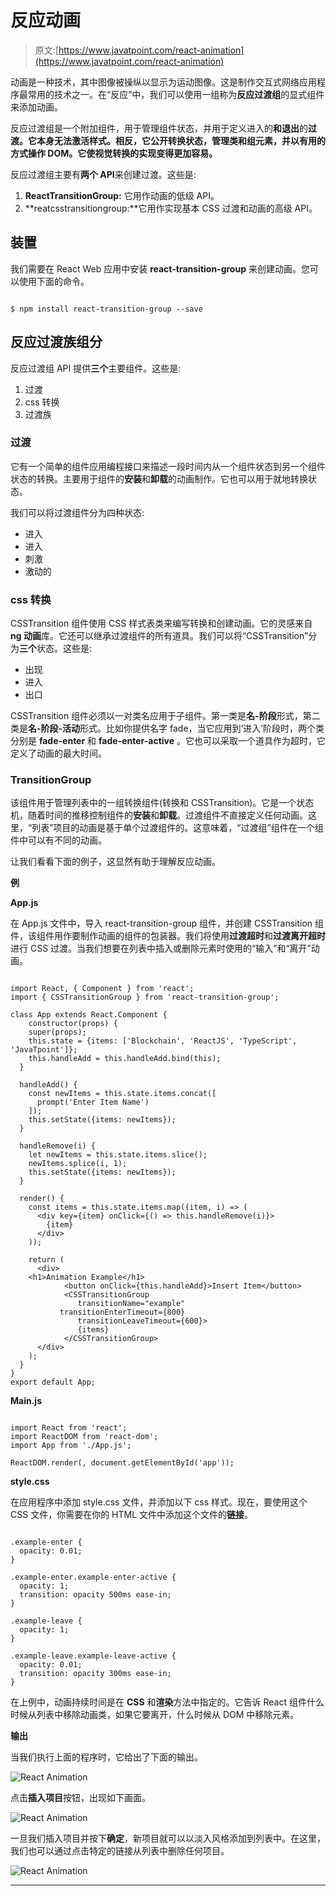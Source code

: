 # 反应动画

> 原文:[https://www.javatpoint.com/react-animation](https://www.javatpoint.com/react-animation)

动画是一种技术，其中图像被操纵以显示为运动图像。这是制作交互式网络应用程序最常用的技术之一。在“反应”中，我们可以使用一组称为**反应过渡组**的显式组件来添加动画。

反应过渡组是一个附加组件，用于管理组件状态，并用于定义进入的**和退出**的**过渡。它本身无法激活样式。相反，它公开转换状态，管理类和组元素，并以有用的方式操作 DOM。它使视觉转换的实现变得更加容易。**

反应过渡组主要有**两个 API**来创建过渡。这些是:

1.  **ReactTransitionGroup:** 它用作动画的低级 API。
2.  **reatcsstransitiongroup:**它用作实现基本 CSS 过渡和动画的高级 API。

## 装置

我们需要在 React Web 应用中安装 **react-transition-group** 来创建动画。您可以使用下面的命令。

```

$ npm install react-transition-group --save

```

## 反应过渡族组分

反应过渡组 API 提供**三个**主要组件。这些是:

1.  过渡
2.  css 转换
3.  过渡族

### 过渡

它有一个简单的组件应用编程接口来描述一段时间内从一个组件状态到另一个组件状态的转换。主要用于组件的**安装**和**卸载**的动画制作。它也可以用于就地转换状态。

我们可以将过渡组件分为四种状态:

*   进入
*   进入
*   刺激
*   激动的

### css 转换

CSSTransition 组件使用 CSS 样式表类来编写转换和创建动画。它的灵感来自 **ng 动画**库。它还可以继承过渡组件的所有道具。我们可以将“CSSTransition”分为**三个**状态。这些是:

*   出现
*   进入
*   出口

CSSTransition 组件必须以一对类名应用于子组件。第一类是**名-阶段**形式，第二类是**名-阶段-活动**形式。比如你提供名字 fade，当它应用到‘进入’阶段时，两个类分别是 **fade-enter** 和 **fade-enter-active** 。它也可以采取一个道具作为超时，它定义了动画的最大时间。

### TransitionGroup

该组件用于管理列表中的一组转换组件(转换和 CSSTransition)。它是一个状态机，随着时间的推移控制组件的**安装**和**卸载**。过渡组件不直接定义任何动画。这里，“列表”项目的动画是基于单个过渡组件的。这意味着，“过渡组”组件在一个组件中可以有不同的动画。

让我们看看下面的例子，这显然有助于理解反应动画。

**例**

**App.js**

在 App.js 文件中，导入 react-transition-group 组件，并创建 CSSTransition 组件，该组件用作要制作动画的组件的包装器。我们将使用**过渡超时**和**过渡离开超时**进行 CSS 过渡。当我们想要在列表中插入或删除元素时使用的“输入”和“离开”动画。

```

import React, { Component } from 'react';
import { CSSTransitionGroup } from 'react-transition-group';

class App extends React.Component {
    constructor(props) {
    super(props);
    this.state = {items: ['Blockchain', 'ReactJS', 'TypeScript', 'JavaTpoint']};
    this.handleAdd = this.handleAdd.bind(this);
  }

  handleAdd() {
    const newItems = this.state.items.concat([
      prompt('Enter Item Name')
    ]);
    this.setState({items: newItems});
  }

  handleRemove(i) {
    let newItems = this.state.items.slice();
    newItems.splice(i, 1);
    this.setState({items: newItems});
  }

  render() {
    const items = this.state.items.map((item, i) => (
      <div key={item} onClick={() => this.handleRemove(i)}>
        {item}
      </div>
    ));

    return (
      <div>
	<h1>Animation Example</h1>
            <button onClick={this.handleAdd}>Insert Item</button>
            <CSSTransitionGroup
               transitionName="example"
      	   transitionEnterTimeout={800}
               transitionLeaveTimeout={600}>
               {items}
            </CSSTransitionGroup>
      </div>
    );
  }
}
export default App;

```

**Main.js**

```

import React from 'react';
import ReactDOM from 'react-dom';
import App from './App.js';

ReactDOM.render(, document.getElementById('app'));

```

**style.css**

在应用程序中添加 style.css 文件，并添加以下 css 样式。现在，要使用这个 CSS 文件，你需要在你的 HTML 文件中添加这个文件的**链接**。

```

.example-enter {
  opacity: 0.01;
}

.example-enter.example-enter-active {
  opacity: 1;
  transition: opacity 500ms ease-in;
}

.example-leave {
  opacity: 1;
}

.example-leave.example-leave-active {
  opacity: 0.01;
  transition: opacity 300ms ease-in;
}

```

在上例中，动画持续时间是在 **CSS** 和**渲染**方法中指定的。它告诉 React 组件什么时候从列表中移除动画类，如果它要离开，什么时候从 DOM 中移除元素。

**输出**

当我们执行上面的程序时，它给出了下面的输出。

![React Animation](../Images/e7b6c858c7865071a915e0024ece8e72.png)

点击**插入项目**按钮，出现如下画面。

![React Animation](../Images/5d5707ebc1d79b323e39ee8dde954e9c.png)

一旦我们插入项目并按下**确定**，新项目就可以以淡入风格添加到列表中。在这里，我们也可以通过点击特定的链接从列表中删除任何项目。

![React Animation](../Images/749822a0c9cd345e255cd5795e8d4bde.png)

* * *